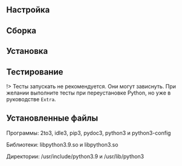 <pkg :name="'python'" instsize showsbu2></pkg>

## Настройка

<package-script :package="'python'" :type="'configure'"></package-script>

## Сборка

<package-script :package="'python'" :type="'build'"></package-script>

## Установка

<package-script :package="'python'" :type="'install'"></package-script>

## Тестирование

<package-script :package="'python'" :type="'test'"></package-script>

!> Тесты запускать не рекомендуется. Они могут зависнуть. При желании выполните тесты при переустановке Python, но уже в руководстве `Extra`.

## Установленные файлы

Программы: 2to3, idle3, pip3, pydoc3, python3 и python3-config

Библиотеки: libpython3.9.so и libpython3.so

Директории: /usr/include/python3.9 и /usr/lib/python3

<script>
	new Vue({ el: '#main' })
</script>

